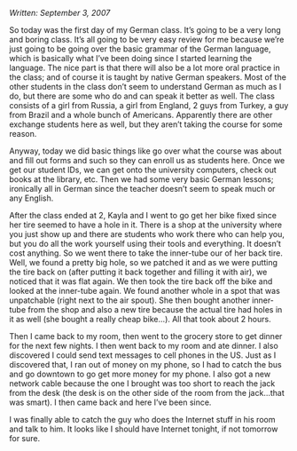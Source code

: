 *Written: September 3, 2007*

So today was the first day of my German class. It’s going to be a very long and boring class. It’s all going to be very easy review for me because we’re just going to be going over the basic grammar of the German language, which is basically what I’ve been doing since I started learning the language. The nice part is that there will also be a lot more oral practice in the class; and of course it is taught by native German speakers. Most of the other students in the class don’t seem to understand German as much as I do, but there are some who do and can speak it better as well. The class consists of a girl from Russia, a girl from England, 2 guys from Turkey, a guy from Brazil and a whole bunch of Americans. Apparently there are other exchange students here as well, but they aren’t taking the course for some reason.

Anyway, today we did basic things like go over what the course was about and fill out forms and such so they can enroll us as students here. Once we get our student IDs, we can get onto the university computers, check out books at the library, etc. Then we had some very basic German lessons; ironically all in German since the teacher doesn’t seem to speak much or any English.

After the class ended at 2, Kayla and I went to go get her bike fixed since her tire seemed to have a hole in it. There is a shop at the university where you just show up and there are students who work there who can help you, but you do all the work yourself using their tools and everything. It doesn’t cost anything. So we went there to take the inner-tube our of her back tire. Well, we found a pretty big hole, so we patched it and as we were putting the tire back on (after putting it back together and filling it with air), we noticed that it was flat again. We then took the tire back off the bike and looked at the inner-tube again. We found another whole in a spot that was unpatchable (right next to the air spout). She then bought another inner-tube from the shop and also a new tire because the actual tire had holes in it as well (she bought a really cheap bike…). All that took about 2 hours.

Then I came back to my room, then went to the grocery store to get dinner for the next few nights. I then went back to my room and ate dinner. I also discovered I could send text messages to cell phones in the US. Just as I discovered that, I ran out of money on my phone, so I had to catch the bus and go downtown to go get more money for my phone. I also got a new network cable because the one I brought was too short to reach the jack from the desk (the desk is on the other side of the room from the jack…that was smart). I then came back and here I’ve been since.

I was finally able to catch the guy who does the Internet stuff in his room and talk to him. It looks like I should have Internet tonight, if not tomorrow for sure.